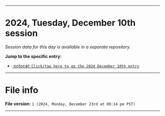 
***

# 2024, Tuesday, December 10th session

_Session data for this day is available in a separate repository._

**Jump to the specific entry:**

- [:octocat: `Click/tap here to go the 2024 December 10th entry`](https://github.com/seanpm2001/SeansLifeArchive_Images_TinyTower_Y2024/tree/SeansLifeArchive_Images_TinyTower_Y2024_Main-dev/2024/12_December/10/)

***

# File info

**File version:** `1 (2024, Monday, December 23rd at 09:14 pm PST)`

***
